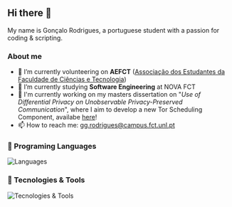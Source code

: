 ## Hi there 👋


My name is Gonçalo Rodrigues, a portuguese student with a passion for coding & scripting. 

### About me

- 🔭 I’m currently volunteering on __AEFCT__ ([Associação dos Estudantes da Faculdade de Ciências e Tecnologia](https://ae.fct.unl.pt/))
- 🌱 I’m currently studying __Software Engineering__ at NOVA FCT
- 🎯 I'm currently working on my masters dissertation on "_Use of Differential Privacy on Unobservable Privacy-Preserved Communication_", where I aim to develop a new Tor Scheduling Component, availabe [here](https://gitlab.torproject.org/GoncaloRodri/differential-privacy-tor)! 
- 📫 How to reach me: gg.rodrigues@campus.fct.unl.pt

### 🔧 Programing Languages
![Languages](https://skillicons.dev/icons?i=go,rust,bash,c,javascript,python,html,css,tailwind)

### 🔨 Tecnologies & Tools
![Tecnologies & Tools](https://skillicons.dev/icons?i=git,docker,react,nodejs,linux,nix,firebase,latex)
